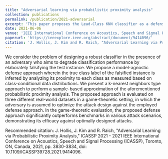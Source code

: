 ```yaml
---
title: "Adversarial learning via probabilistic proximity analysis"
collection: publications
permalink: /publication/2021-adversarial
excerpt: 'This paper proposes the Lead-Class KNN classifier as a defense against high-cost adversarial attacks.'
date: 2021-06-06
venue: 'IEEE International Conference on Acoustics, Speech and Signal Processing'
paperurl: 'https://ieeexplore.ieee.org/abstract/document/9414096/'
citation: 'J. Hollis, J. Kim and R. Raich, "Adversarial Learning via Probabilistic Proximity Analysis," ICASSP 2021 - 2021 IEEE International Conference on Acoustics, Speech and Signal Processing (ICASSP), Toronto, ON, Canada, 2021, pp. 3830-3834, doi: 10.1109/ICASSP39728.2021.9414096.'
---
```

We consider the problem of designing a robust classifier in the presence of an adversary who aims to degrade classification performance by elaborately falsifying the test instance. We propose a model-agnostic defense approach wherein the true class label of the falsified instance is inferred by analyzing its proximity to each class as measured based on class-conditional data distributions. We present a k-nearest neighbors type approach to perform a sample-based approximation of the aforementioned probabilistic proximity analysis. The proposed approach is evaluated on three different real-world datasets in a game-theoretic setting, in which the adversary is assumed to optimize the attack design against the employed defense approach. In the game-theoretic evaluation, the proposed defense approach significantly outperforms benchmarks in various attack scenarios, demonstrating its efficacy against optimally designed attacks.

Recommended citation: J. Hollis, J. Kim and R. Raich, "Adversarial Learning via Probabilistic Proximity Analysis," ICASSP 2021 - 2021 IEEE International Conference on Acoustics, Speech and Signal Processing (ICASSP), Toronto, ON, Canada, 2021, pp. 3830-3834, doi: 10.1109/ICASSP39728.2021.9414096.